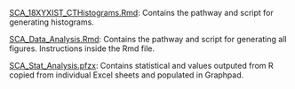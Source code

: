 [SCA_18XYXIST_CTHistograms.Rmd](https://github.com/CBIIT/Misteli-Lab-CCR-NCI/blob/master/Jowhar_SCA_2018/R/SCA_18XYXIST_CTHistograms.Rmd): Contains the pathway and script for generating histograms. 

[SCA_Data_Analysis.Rmd](https://github.com/CBIIT/Misteli-Lab-CCR-NCI/blob/master/Jowhar_SCA_2018/R/SCA_Data_Analysis.Rmd): Contains the pathway and script for generating all figures. Instructions inside the Rmd file.

[SCA_Stat_Analysis.pfzx](https://github.com/CBIIT/Misteli-Lab-CCR-NCI/blob/master/Jowhar_SCA_2018/R/SCA_Stat_Analysis.pfzx): Contains statistical and values outputed from R copied from individual Excel sheets and populated in Graphpad.
